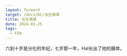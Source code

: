 ```yaml
---
layout: forward
target: /docs/DC/与生俱来
title: 与生俱来
date: 2024-03-25
tags: 
  - FIN
---
```


六到十岁是分化的年纪，七岁那一年，Hal长出了他的腺体。
